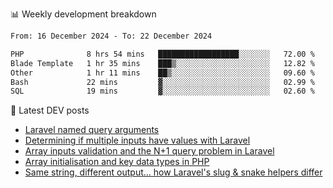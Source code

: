 📊 Weekly development breakdown
<!--START_SECTION:waka-->

```txt
From: 16 December 2024 - To: 22 December 2024

PHP              8 hrs 54 mins   ██████████████████░░░░░░░   72.00 %
Blade Template   1 hr 35 mins    ███▒░░░░░░░░░░░░░░░░░░░░░   12.82 %
Other            1 hr 11 mins    ██▒░░░░░░░░░░░░░░░░░░░░░░   09.60 %
Bash             22 mins         ▓░░░░░░░░░░░░░░░░░░░░░░░░   02.99 %
SQL              19 mins         ▓░░░░░░░░░░░░░░░░░░░░░░░░   02.60 %
```

<!--END_SECTION:waka-->

📕 Latest DEV posts
<!-- BLOG-POST-LIST:START -->
- [Laravel named query arguments](https://dev.to/michaelvickersuk/laravel-named-query-arguments-28kd)
- [Determining if multiple inputs have values with Laravel](https://dev.to/michaelvickersuk/determining-if-multiple-inputs-have-values-with-laravel-km6)
- [Array inputs validation and the N+1 query problem in Laravel](https://dev.to/michaelvickersuk/array-inputs-validation-and-the-n1-query-problem-in-laravel-2agb)
- [Array initialisation and key data types in PHP](https://dev.to/michaelvickersuk/array-initialisation-and-key-data-types-in-php-1e5b)
- [Same string, different output... how Laravel&#39;s slug &amp; snake helpers differ](https://dev.to/michaelvickersuk/same-string-different-output-how-laravels-slug-snake-helpers-differ-1ccj)
<!-- BLOG-POST-LIST:END -->
